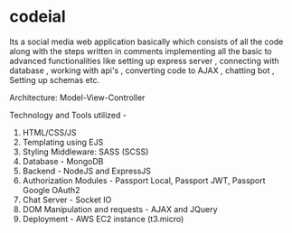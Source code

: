 # codeial

Its a social media web application basically which consists of all the code along with the steps written in comments implementing all the basic to advanced functionalities like setting up express server , connecting with database , working with api's , converting code to AJAX , chatting bot , Setting up schemas etc.

Architecture: Model-View-Controller

Technology and Tools utilized -

1. HTML/CSS/JS
2. Templating using EJS
3. Styling Middleware: SASS (SCSS)
4. Database - MongoDB
5. Backend - NodeJS and ExpressJS
6. Authorization Modules - Passport Local, Passport JWT, Passport Google OAuth2
7. Chat Server - Socket IO
8. DOM Manipulation and requests - AJAX and JQuery
9. Deployment - AWS EC2 instance (t3.micro)
